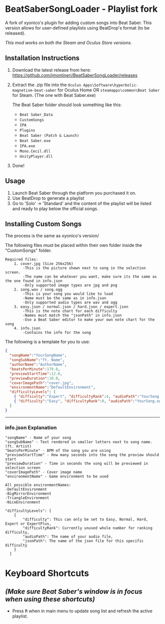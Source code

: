 # BeatSaberSongLoader - Playlist fork
A fork of xyonico's plugin for adding custom songs into Beat Saber. This version allows for user-defined playlists using BeatDrop's format (to be released).

*This mod works on both the Steam and Oculus Store versions.*

## Installation Instructions
 1. Download the latest release from here: https://github.com/jmontineri/BeatSaberSongLoader/releases
 2. Extract the .zip file into the `Oculus Apps\Software\hyperbolic-magnetism-beat-saber` for Oculus Home OR `steamapps\common\Beat Saber` for Steam. (The one with Beat Saber.exe)
  
    The Beat Saber folder should look something like this:
    * `Beat Saber_Data`
    * `CustomSongs`
    * `IPA`
    * `Plugins`
    * `Beat Saber (Patch & Launch)`
    * `Beat Saber.exe`
    * `IPA.exe`
    * `Mono.Cecil.dll`
    * `UnityPlayer.dll`
 3. Done!

## Usage
 1. Launch Beat Saber through the platform you purchased it on.	
 2. Use BeatDrop to generate a playlist
 3. Go to 'Solo' -> 'Standard' and the content of the playlist will be listed and ready to play below the official songs.


## Installing Custom Songs
The process is the same as xyonico's version/

The following files must be placed within their own folder inside the "CustomSongs" folder.

    Required files:
		1. cover.jpg (Size 256x256)
			-This is the picture shown next to song in the selection screen.
			-The name can be whatever you want, make sure its the same as the one found in info.json
			-Only supported image types are jpg and png
		2. song.wav / song.ogg
			-This is your song you would like to load
			-Name must be the same as in info.json
			-Only supported audio types are wav and ogg
		3. easy.json / normal.json / hard.json / expert.json
			-This is the note chart for each difficulty
			-Names must match the "jsonPath" in info.json
			-Use a Beat Saber editor to make your own note chart for the song
		4. info.json
			-Contains the info for the song

The following is a template for you to use:
```json
{
  "songName":"YourSongName",
  "songSubName":"ft. Name",
  "authorName":"AuthorName",
  "beatsPerMinute":179.0, 
  "previewStartTime":12.0,
  "previewDuration":10.0,
  "coverImagePath":"cover.jpg",
  "environmentName":"DefaultEnvironment",
  "difficultyLevels": [
	{ "difficulty":"Expert", "difficultyRank":4, "audioPath":"YourSong.wav", "jsonPath":"expert.json" },
	{ "difficulty":"Easy", "difficultyRank":0, "audioPath":"YourSong.ogg", "jsonPath":"easy.json" }
  ]
}
```
___

### info.json Explanation
```
"songName" - Name of your song
"songSubName" - Text rendered in smaller letters next to song name. (ft. Artist)
"beatsPerMinute" - BPM of the song you are using
"previewStartTime" - How many seconds into the song the preview should start
"previewDuration" - Time in seconds the song will be previewed in selection screen
"coverImagePath" - Cover image name
"environmentName" - Game environment to be used

All possible environmentNames:
-DefaultEnvironment
-BigMirrorEnvironment
-TriangleEnvironment
-NiceEnvironment

"difficultyLevels": [
	{
		"difficulty": This can only be set to Easy, Normal, Hard, Expert or ExpertPlus,
		"difficultyRank": Currently unused whole number for ranking difficulty,
		"audioPath": The name of your audio file,
		"jsonPath": The name of the json file for this specific difficulty
	}
  ]
```

# Keyboard Shortcuts
*(Make sure Beat Saber's window is in focus when using these shortcuts)*
---
 * Press <kbd>R</kbd> when in main menu to update song list and refresh the active playlist.
